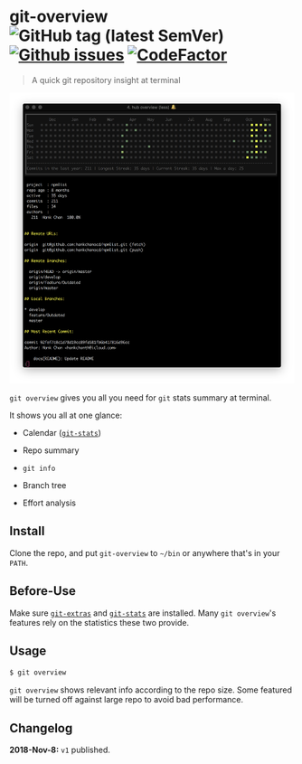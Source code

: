 # git-overview &nbsp;&nbsp; ![GitHub tag (latest SemVer)](https://img.shields.io/github/tag/hankchanocd/git-overview.svg) [![Github issues](https://img.shields.io/github/issues/hankchanocd/git-overview.svg)](https://github.com/hankchanocd/git-overview/issues) [![CodeFactor](https://www.codefactor.io/repository/github/hankchanocd/git-overview/badge)](https://www.codefactor.io/repository/github/hankchanocd/git-overview)

> A quick git repository insight at terminal

<p align="center">
<img alt="demo" width="850" src="https://github.com/hankchanocd/git-overview/blob/master/images/demo.png" />
</p>

`git overview` gives you all you need for `git` stats summary at terminal.

It shows you all at one glance:

- Calendar ([`git-stats`](https://github.com/tj/git-extras/blob/master/Installation.md))

- Repo summary

- `git info`

- Branch tree

- Effort analysis

## Install

Clone the repo, and put `git-overview` to `~/bin` or anywhere that's in your `PATH`.

## Before-Use

Make sure [`git-extras`](https://github.com/tj/git-extras/blob/master/Installation.md) and [`git-stats`](https://github.com/IonicaBizau/git-stats) are installed. Many `git overview`'s features rely on the statistics these two provide.

## Usage

```bash
$ git overview
```

`git overview` shows relevant info according to the repo size. Some featured will be turned off against large repo to avoid bad performance.

## Changelog

**2018-Nov-8:** `v1` published.
